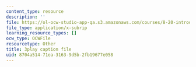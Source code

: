 ```yaml
---
content_type: resource
description: ''
file: https://ol-ocw-studio-app-qa.s3.amazonaws.com/courses/8-20-introduction-to-special-relativity-january-iap-2021/8704a51471ea31639d5b2fb19677e058_4U9B9YgEqe4.srt
file_type: application/x-subrip
learning_resource_types: []
ocw_type: OCWFile
resourcetype: Other
title: 3play caption file
uid: 8704a514-71ea-3163-9d5b-2fb19677e058
---
```


